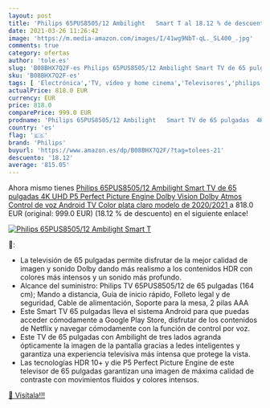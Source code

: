 ```yaml
---
layout: post
title: 'Philips 65PUS8505/12 Ambilight   Smart T al 18.12 % de descuento'
date: 2021-03-26 11:26:42
image: 'https://m.media-amazon.com/images/I/41wg9NbT-qL._SL400_.jpg'
comments: true
category: ofertas
author: 'tole.es'
slug: 'B08BHX7Q2F-es Philips 65PUS8505/12 Ambilight Smart TV de 65 pulgadas 4K...'
sku: 'B08BHX7Q2F-es'
tags: [ 'Electrónica','TV, vídeo y home cinema','Televisores','philips','smart','tv', ]
actualPrice: 818.0 EUR
currency: EUR
price: 818.0
comparePrice: 999.0 EUR
prodname: 'Philips 65PUS8505/12 Ambilight   Smart TV de 65 pulgadas  4K UHD  P5 Perfect Picture Engine  Dolby Vision  Dolby Atmos  Control de voz  Android TV   Color plata claro  modelo de 2020/2021 '
country: 'es'
flag: '🇪🇸'
brand: 'Philips'
buyurl: 'https://www.amazon.es/dp/B08BHX7Q2F/?tag=tolees-21'
descuento: '18.12'
average: '815.05'
---
```


Ahora mismo tienes [Philips 65PUS8505/12 Ambilight   Smart TV de 65 pulgadas  4K UHD  P5 Perfect Picture Engine  Dolby Vision  Dolby Atmos  Control de voz  Android TV   Color plata claro  modelo de 2020/2021 ](https://www.amazon.es/dp/B08BHX7Q2F/?tag=tolees-21) a 818.0 EUR (original: 999.0 EUR) (18.12 %  de descuento) en el siguiente enlace!

[![Philips 65PUS8505/12 Ambilight   Smart T](https://m.media-amazon.com/images/I/41wg9NbT-qL._SL400_.jpg)](https://www.amazon.es/dp/B08BHX7Q2F/?tag=tolees-21)

🔎:

- La televisión de 65 pulgadas permite disfrutar de la mejor calidad de imagen y sonido Dolby dando más realismo a los contenidos HDR con colores más intensos y un sonido más profundo.
- Alcance del suministro: Philips TV 65PUS8505/12 de 65 pulgadas (164 cm); Mando a distancia, Guía de inicio rápido, Folleto legal y de seguridad, Cable de alimentación, Soporte para la mesa, 2 pilas AAA
- Este Smart TV 65 pulgadas lleva el sistema Android para que puedas acceder cómodamente a Google Play Store, disfrutar de los contenidos de Netflix y navegar cómodamente con la función de control por voz.
- Este TV de 65 pulgadas con Ambilight de tres lados agranda ópticamente la imagen de la pantalla gracias a ledes inteligentes y garantiza una experiencia televisiva más intensa que protege la vista.
- Las tecnologías HDR 10+ y die P5 Perfect Picture Engine de este televisor de 65 pulgadas garantizan una imagen de máxima calidad de contraste con movimientos fluidos y colores intensos.

[🛒 Visítala!!!](https://www.amazon.es/dp/B08BHX7Q2F/?tag=tolees-21)
